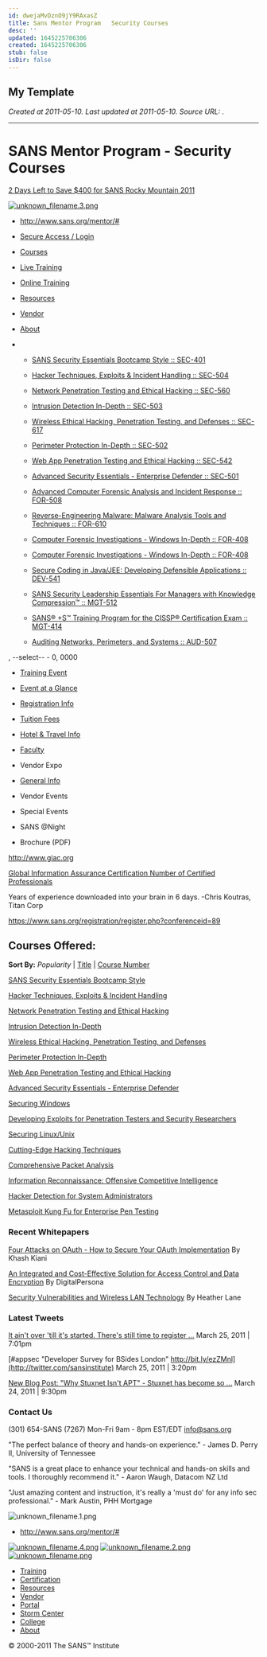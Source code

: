 ```yaml
---
id: dwejaMvDznO9jY9RAxasZ
title: Sans Mentor Program   Security Courses
desc: ''
updated: 1645225706306
created: 1645225706306
stub: false
isDir: false
---
```

My Template
---

_Created at 2011-05-10._
_Last updated at 2011-05-10._
_Source URL: [](http://www.sans.org/mentor/category.php?c=SEC)._




---

# SANS Mentor Program - Security Courses


[2 Days Left to Save $400 for SANS Rocky Mountain 2011](http://www.sans.org/info/71574)

[![unknown_filename.3.png](./_resources/SANS_Mentor_Program_-_Security_Courses.resources/unknown_filename.3.png)](http://www.sans.org/)

*   <http://www.sans.org/mentor/#>

*   [Secure Access / Login](https://www.sans.org/account/)

*   [Courses](http://www.sans.org/security-training/courses.php)
*   [Live Training](http://www.sans.org/security-training.php)
*   [Online Training](http://www.sans.org/online-security-training/)
*   [Resources](http://www.sans.org/security-resources.php)
*   [Vendor](http://www.sans.org/vendor/)
*   [About](http://www.sans.org/about/)

*   *   [SANS Security Essentials Bootcamp Style :: SEC-401](http://www.sans.org/mentor/description.php?tid=4547)
    *   [Hacker Techniques, Exploits & Incident Handling :: SEC-504](http://www.sans.org/mentor/description.php?tid=243)
    *   [Network Penetration Testing and Ethical Hacking :: SEC-560](http://www.sans.org/mentor/description.php?tid=1717)
    *   [Intrusion Detection In-Depth :: SEC-503](http://www.sans.org/mentor/description.php?tid=510)
    *   [Wireless Ethical Hacking, Penetration Testing, and Defenses :: SEC-617](http://www.sans.org/mentor/description.php?tid=2397)
    *   [Perimeter Protection In-Depth :: SEC-502](http://www.sans.org/mentor/description.php?tid=3627)
    *   [Web App Penetration Testing and Ethical Hacking :: SEC-542](http://www.sans.org/mentor/description.php?tid=4382)
    *   [Advanced Security Essentials - Enterprise Defender :: SEC-501](http://www.sans.org/mentor/description.php?tid=4017)
    
    *   [Advanced Computer Forensic Analysis and Incident Response :: FOR-508](http://www.sans.org/mentor/description.php?tid=4832)
    *   [Reverse-Engineering Malware: Malware Analysis Tools and Techniques :: FOR-610](http://www.sans.org/mentor/description.php?tid=4317)
    *   [Computer Forensic Investigations - Windows In-Depth :: FOR-408](http://www.sans.org/mentor/description.php?tid=4732)
    *   [Computer Forensic Investigations - Windows In-Depth :: FOR-408](http://www.sans.org/mentor/description.php?tid=4807)
    
    *   [Secure Coding in Java/JEE: Developing Defensible Applications :: DEV-541](http://www.sans.org/mentor/description.php?tid=4497)
    
    *   [SANS Security Leadership Essentials For Managers with Knowledge Compression™ :: MGT-512](http://www.sans.org/mentor/description.php?tid=3327)
    *   [SANS® +S™ Training Program for the CISSP® Certification Exam :: MGT-414](http://www.sans.org/mentor/description.php?tid=4162)
    
    *   [Auditing Networks, Perimeters, and Systems :: AUD-507](http://www.sans.org/mentor/description.php?tid=3427)

, --select-- - 0, 0000

*   [Training Event](http://www.sans.org/mentor/index.php)
*   [Event at a Glance](http://www.sans.org/mentor/event.php)
*   [Registration Info](http://www.sans.org/mentor/register.php)
*   [Tuition Fees](http://www.sans.org/mentor/tuition.php)

*   [Hotel & Travel Info](http://www.sans.org/mentor/hotel.php)
*   [Faculty](http://www.sans.org/mentor/faculty.php)
*   Vendor Expo
*   [General Info](http://www.sans.org/mentor/info.php)

*   Vendor Events
*   Special Events
*   SANS @Night
*   Brochure (PDF)

<http://www.giac.org>

[Global Information Assurance Certification
Number of Certified Professionals](http://www.giac.org)

Years of experience downloaded into your brain in 6 days.
\-Chris Koutras, Titan Corp

<https://www.sans.org/registration/register.php?conferenceid=89>

## Courses Offered:

**Sort By:** _Popularity_ | [Title](http://www.sans.org/mentor/category.php?c=SEC&pcs=1) | [Course Number](http://www.sans.org/mentor/category.php?c=SEC&pcs=2)

[SANS Security Essentials Bootcamp Style](http://www.sans.org/mentor/description.php?tid=4547)

[Hacker Techniques, Exploits & Incident Handling](http://www.sans.org/mentor/description.php?tid=243)

[Network Penetration Testing and Ethical Hacking](http://www.sans.org/mentor/description.php?tid=1717)

[Intrusion Detection In-Depth](http://www.sans.org/mentor/description.php?tid=510)

[Wireless Ethical Hacking, Penetration Testing, and Defenses](http://www.sans.org/mentor/description.php?tid=2397)

[Perimeter Protection In-Depth](http://www.sans.org/mentor/description.php?tid=3627)

[Web App Penetration Testing and Ethical Hacking](http://www.sans.org/mentor/description.php?tid=4382)

[Advanced Security Essentials - Enterprise Defender](http://www.sans.org/mentor/description.php?tid=4017)

[Securing Windows](http://www.sans.org/mentor/description.php?tid=4502)

[Developing Exploits for Penetration Testers and Security Researchers](http://www.sans.org/mentor/description.php?tid=3037)

[Securing Linux/Unix](http://www.sans.org/mentor/description.php?tid=4452)

[Cutting-Edge Hacking Techniques](http://www.sans.org/mentor/description.php?tid=1927)

[Comprehensive Packet Analysis](http://www.sans.org/mentor/description.php?tid=3857)

[Information Reconnaissance: Offensive Competitive Intelligence](http://www.sans.org/mentor/description.php?tid=4802)

[Hacker Detection for System Administrators](http://www.sans.org/mentor/description.php?tid=4337)

[Metasploit Kung Fu for Enterprise Pen Testing](http://www.sans.org/mentor/description.php?tid=4432)

### Recent Whitepapers

[Four Attacks on OAuth - How to Secure Your OAuth Implementation](http://www.sans.org/reading_room/whitepapers/application/attacks-oauth-secure-oauth-implementation_33644)
By Khash Kiani

[An Integrated and Cost-Effective Solution for Access Control and Data Encryption](http://www.sans.org/reading_room/whitepaper/vpns/417.php)
By DigitalPersona

[Security Vulnerabilities and Wireless LAN Technology](http://www.sans.org/reading_room/whitepapers/wireless/security-vulnerabilities-wireless-lan-technology_1629)
By Heather Lane

### Latest Tweets

[It ain't over 'till it's started. There's still time to register ...](http://twitter.com/sansinstitute)
March 25, 2011 | 7:01pm

[#appsec "Developer Survey for BSides London" http://bit.ly/ezZMnl](http://twitter.com/sansinstitute)
March 25, 2011 | 3:20pm

[New Blog Post: "Why Stuxnet Isn't APT" - Stuxnet has become so ...](http://twitter.com/sansinstitute)
March 24, 2011 | 9:30pm

### Contact Us

(301) 654-SANS (7267)
Mon-Fri 9am - 8pm EST/EDT
[info@sans.org](http://www.sans.org/mentor/mailto:info@sans.org)

"The perfect balance of theory and hands-on experience."
\- James D. Perry II, University of Tennessee

"SANS is a great place to enhance your technical and hands-on skills and tools. I thoroughly recommend it."
\- Aaron Waugh, Datacom NZ Ltd

"Just amazing content and instruction, it's really a 'must do' for any info sec professional."
\- Mark Austin, PHH Mortgage

![unknown_filename.1.png](./_resources/SANS_Mentor_Program_-_Security_Courses.resources/unknown_filename.1.png)

*   <http://www.sans.org/mentor/#>

[![unknown_filename.4.png](./_resources/SANS_Mentor_Program_-_Security_Courses.resources/unknown_filename.4.png)](http://twitter.com/it_audit) [![unknown_filename.2.png](./_resources/SANS_Mentor_Program_-_Security_Courses.resources/unknown_filename.2.png)](http://www.facebook.com/group.php?gid=124107180936461) [![unknown_filename.png](./_resources/SANS_Mentor_Program_-_Security_Courses.resources/unknown_filename.png)](http://it-audit.sans.org/blog/feed/)

*   [Training](http://www.sans.org/security-training/)
*   [Certification](http://www.giac.org/)
*   [Resources](http://www.sans.org/security-resources.php)
*   [Vendor](http://www.sans.org/vendor/)
*   [Portal](https://portal.sans.org/)
*   [Storm Center](http://isc.sans.edu/)
*   [College](http://www.sans.edu/)
*   [About](http://www.sans.org/about/)

© 2000-2011 The SANS™ Institute

